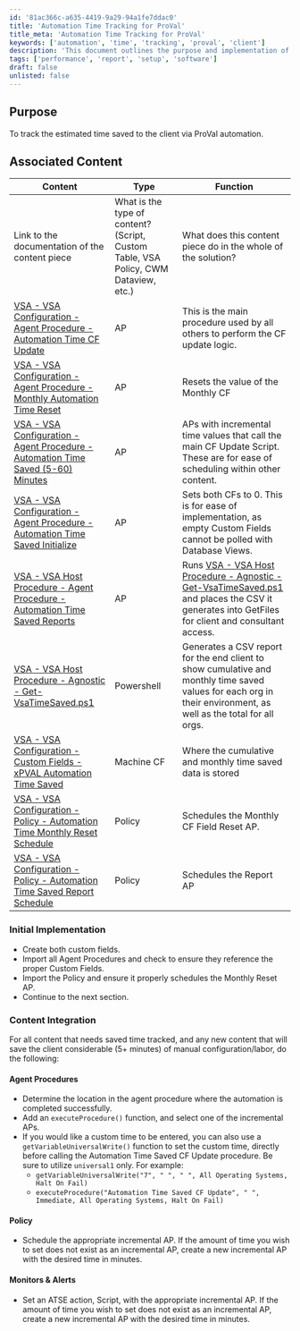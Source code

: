 ```yaml
---
id: '81ac366c-a635-4419-9a29-94a1fe7ddac0'
title: 'Automation Time Tracking for ProVal'
title_meta: 'Automation Time Tracking for ProVal'
keywords: ['automation', 'time', 'tracking', 'proval', 'client']
description: 'This document outlines the purpose and implementation of tracking estimated time saved for clients through ProVal automation. It includes associated content, initial implementation steps, and content integration instructions for agent procedures, policies, and monitors.'
tags: ['performance', 'report', 'setup', 'software']
draft: false
unlisted: false
---
```


## Purpose

To track the estimated time saved to the client via ProVal automation.

## Associated Content

| Content                                                                                                     | Type   | Function                                                                                     |
|-------------------------------------------------------------------------------------------------------------|--------|----------------------------------------------------------------------------------------------|
| Link to the documentation of the content piece                                                             | What is the type of content? (Script, Custom Table, VSA Policy, CWM Dataview, etc.) | What does this content piece do in the whole of the solution?                               |
| [VSA - VSA Configuration - Agent Procedure - Automation Time CF Update](<../vsa/procedures/Automation Time CF Update.md>) | AP     | This is the main procedure used by all others to perform the CF update logic.               |
| [VSA - VSA Configuration - Agent Procedure - Monthly Automation Time Reset](<../vsa/procedures/Monthly Automation Time Reset.md>) | AP     | Resets the value of the Monthly CF                                                          |
| [VSA - VSA Configuration - Agent Procedure - Automation Time Saved (5-60) Minutes](<../vsa/procedures/Automation Time Saved (5-60) Minutes.md>) | AP     | APs with incremental time values that call the main CF Update Script. These are for ease of scheduling within other content. |
| [VSA - VSA Configuration - Agent Procedure - Automation Time Saved Initialize](<../vsa/procedures/Automation Time Saved Initialize.md>) | AP     | Sets both CFs to 0. This is for ease of implementation, as empty Custom Fields cannot be polled with Database Views. |
| [VSA - VSA Host Procedure - Agent Procedure - Automation Time Saved Reports](<../vsa/procedures/Automation Time Saved Reports.md>) | AP     | Runs [VSA - VSA Host Procedure - Agnostic - Get-VsaTimeSaved.ps1](<../vsa/procedures/Get-VsaTimeSaved.ps1.md>) and places the CSV it generates into GetFiles for client and consultant access. |
| [VSA - VSA Host Procedure - Agnostic - Get-VsaTimeSaved.ps1](<../vsa/procedures/Get-VsaTimeSaved.ps1.md>) | Powershell | Generates a CSV report for the end client to show cumulative and monthly time saved values for each org in their environment, as well as the total for all orgs. |
| [VSA - VSA Configuration - Custom Fields - xPVAL Automation Time Saved](https://proval.itglue.com/DOC-5078775-11143830) | Machine CF | Where the cumulative and monthly time saved data is stored                                   |
| [VSA - VSA Configuration - Policy - Automation Time Monthly Reset Schedule](<../vsa/policies/Automation Time Monthly Reset Schedule.md>) | Policy | Schedules the Monthly CF Field Reset AP.                                                    |
| [VSA - VSA Configuration - Policy - Automation Time Saved Report Schedule](<../vsa/policies/Automation Time Saved Report Schedule.md>) | Policy | Schedules the Report AP                                                                      |

### Initial Implementation
- Create both custom fields.
- Import all Agent Procedures and check to ensure they reference the proper Custom Fields.
- Import the Policy and ensure it properly schedules the Monthly Reset AP.
- Continue to the next section.

### Content Integration
For all content that needs saved time tracked, and any new content that will save the client considerable (5+ minutes) of manual configuration/labor, do the following:

#### Agent Procedures
- Determine the location in the agent procedure where the automation is completed successfully.
- Add an `executeProcedure()` function, and select one of the incremental APs.
- If you would like a custom time to be entered, you can also use a `getVariableUniversalWrite()` function to set the custom time, directly before calling the Automation Time Saved CF Update procedure. Be sure to utilize `universal1` only. For example:
  - `getVariableUniversalWrite("7", " ", " ", All Operating Systems, Halt On Fail)`
  - `executeProcedure("Automation Time Saved CF Update", " ", Immediate, All Operating Systems, Halt On Fail)`

#### Policy
- Schedule the appropriate incremental AP. If the amount of time you wish to set does not exist as an incremental AP, create a new incremental AP with the desired time in minutes.

#### Monitors & Alerts
- Set an ATSE action, Script, with the appropriate incremental AP. If the amount of time you wish to set does not exist as an incremental AP, create a new incremental AP with the desired time in minutes.
